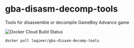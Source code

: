 # gba-disasm-decomp-tools
Tools for disassemble or decompile GameBoy Advance game

![Docker Cloud Build Status](https://img.shields.io/docker/cloud/build/laqieer/gba-disasm-decomp-tools)

```
docker pull laqieer/gba-disasm-decomp-tools
```
